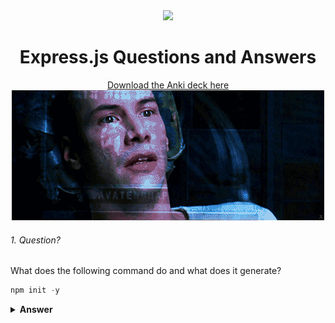 <div align="center">
  <img height="60" src="https://miro.medium.com/v2/resize:fit:1400/1*XP-mZOrIqX7OsFInN2ngRQ.png">
  <h1>Express.js Questions and Answers</h1>
    <a href="https://ankiweb.net/shared/info/1982258792?cb=1695936303593"> Download the Anki deck here </a>


<img src="../images/learning.gif" alt="Neo learning">

</div>

###### 1. Question?

What does the following command do and what does it generate?

```javascript
npm init -y
```

<details><summary><b>Answer</b></summary>
<p>

#### Answer: 

The npm init -y command is used to initialize a new Node.js project and create a package.json file with default values without prompting you for any information. The -y flag stands for "yes" and is used to automatically accept all the default settings during the initialization process.

</p>
</details>